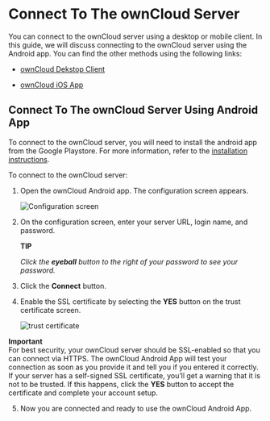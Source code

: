 # Connect To The ownCloud Server  

You can connect to the ownCloud server using a desktop or mobile client. In this guide, we will discuss connecting to the ownCloud server using the Android app. You can find the other methods using the following links:  

* [ownCloud Dekstop Client](https://doc.owncloud.com/desktop/latest/ "ownCloud Dekstop Client")  

* [ownCloud iOS App](https://doc.owncloud.com/ios/ "ownCloud iOS App")  

## Connect To The ownCloud Server Using Android App  

To connect to the ownCloud server, you will need to install the android app from the Google Playstore. For more information, refer to the [installation instructions](https://doc.owncloud.com/android/#installing "installation instruction").  

To connect to the ownCloud server:  

1. Open the ownCloud Android app. The configuration screen appears.     
  
   ![Configuration screen](https://doc.owncloud.com/android/_images/android-2.png "Configuration screen")  

2. On the configuration screen, enter your server URL, login name, and password.  

    **TIP**  

    *Click the **eyeball** button to the right of your password to see your password.*  

3. Click the **Connect** button.  

4. Enable the SSL certificate by selecting the **YES** button on the trust certificate screen.   
  
   ![trust certificate](https://doc.owncloud.com/android/_images/android-3.png "trust certificate")  

**Important**  
For best security, your ownCloud server should be SSL-enabled so that you can connect via HTTPS. The ownCloud Android App will test your connection as soon as you provide it and tell you if you entered it correctly. If your server has a self-signed SSL certificate, you’ll get a warning that it is not to be trusted. If this happens, click the **YES** button to accept the certificate and complete your account setup.  

5. Now you are connected and ready to use the ownCloud Android App. 
